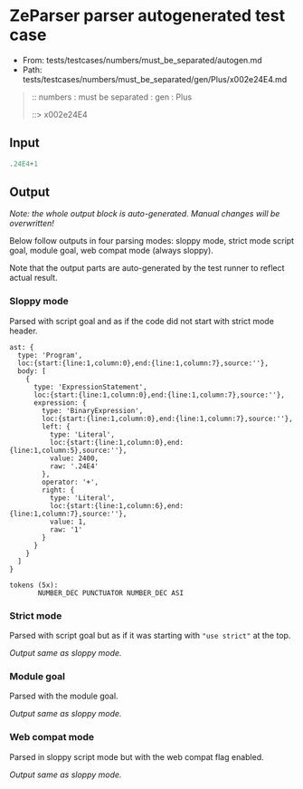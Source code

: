 # ZeParser parser autogenerated test case

- From: tests/testcases/numbers/must_be_separated/autogen.md
- Path: tests/testcases/numbers/must_be_separated/gen/Plus/x002e24E4.md

> :: numbers : must be separated : gen : Plus
>
> ::> x002e24E4

## Input


`````js
.24E4+1
`````

## Output

_Note: the whole output block is auto-generated. Manual changes will be overwritten!_

Below follow outputs in four parsing modes: sloppy mode, strict mode script goal, module goal, web compat mode (always sloppy).

Note that the output parts are auto-generated by the test runner to reflect actual result.

### Sloppy mode

Parsed with script goal and as if the code did not start with strict mode header.

`````
ast: {
  type: 'Program',
  loc:{start:{line:1,column:0},end:{line:1,column:7},source:''},
  body: [
    {
      type: 'ExpressionStatement',
      loc:{start:{line:1,column:0},end:{line:1,column:7},source:''},
      expression: {
        type: 'BinaryExpression',
        loc:{start:{line:1,column:0},end:{line:1,column:7},source:''},
        left: {
          type: 'Literal',
          loc:{start:{line:1,column:0},end:{line:1,column:5},source:''},
          value: 2400,
          raw: '.24E4'
        },
        operator: '+',
        right: {
          type: 'Literal',
          loc:{start:{line:1,column:6},end:{line:1,column:7},source:''},
          value: 1,
          raw: '1'
        }
      }
    }
  ]
}

tokens (5x):
       NUMBER_DEC PUNCTUATOR NUMBER_DEC ASI
`````

### Strict mode

Parsed with script goal but as if it was starting with `"use strict"` at the top.

_Output same as sloppy mode._

### Module goal

Parsed with the module goal.

_Output same as sloppy mode._

### Web compat mode

Parsed in sloppy script mode but with the web compat flag enabled.

_Output same as sloppy mode._
